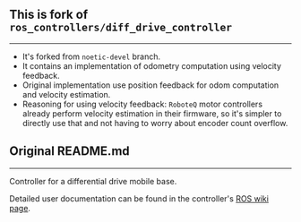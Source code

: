 ## This is fork of `ros_controllers/diff_drive_controller` 
---

* It's forked from `noetic-devel` branch.
* It contains an implementation of odometry computation using velocity feedback.
* Original implementation use position feedback for odom computation and velocity estimation.
* Reasoning for using velocity feedback:  `RoboteQ` motor controllers already perform velocity estimation in their firmware, so it's simpler to directly use that and not having to worry about encoder count overflow.







## Original README.md
---
Controller for a differential drive mobile base.

Detailed user documentation can be found in the controller's [ROS wiki page](http://wiki.ros.org/diff_drive_controller).
